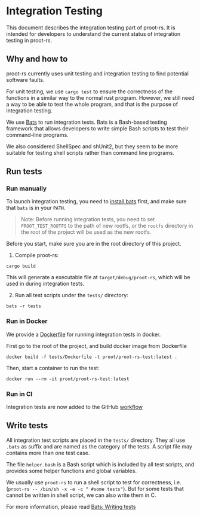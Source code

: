 # Integration Testing

This document describes the integration testing part of proot-rs. It is intended for developers to understand the current status of integration testing in proot-rs.

## Why and how to

proot-rs currently uses unit testing and integration testing to find potential software faults.

For unit testing, we use `cargo test` to ensure the correctness of the functions in a similar way to the normal rust program. However, we still need a way to be able to test the whole program, and that is the purpose of integration testing.

We use [Bats](https://github.com/bats-core/bats-core) to run integration tests. Bats is a Bash-based testing framework that allows developers to write simple Bash scripts to test their command-line programs.

We also considered ShellSpec and shUnit2, but they seem to be more suitable for testing shell scripts rather than command line programs.

## Run tests

### Run manually

To launch integration testing, you need to [install bats](https://github.com/bats-core/bats-core/blob/master/docs/source/installation.rst) first, and make sure that `bats` is in your `PATH`.

> Note: Before running integration tests, you need to set `PROOT_TEST_ROOTFS` to the path of new rootfs, or the `rootfs` directory in the root of the project will be used as the new rootfs.

Before you start, make sure you are in the root directory of this project.

1. Compile proot-rs:

```shell
cargo build
```

This will generate a executable file at `target/debug/proot-rs`, which will be used in during integration tests.

2. Run all test scripts under the `tests/` directory:

```shell
bats -r tests
```

### Run in Docker

We provide a [Dockerfile](./Dockerfile) for running integration tests in docker.

First go to the root of the project, and build docker image from Dockerfile

```shell
docker build -f tests/Dockerfile -t proot/proot-rs-test:latest .
```

Then, start a container to run the test:

```shell
docker run --rm -it proot/proot-rs-test:latest
```

### Run in CI

Integration tests are now added to the GitHub [workflow](.github/workflows/tests.yml)

## Write tests

All integration test scripts are placed in the `tests/` directory. They all use `.bats` as suffix and are named as the category of the tests. A script file may contains more than one test case.

The file `helper.bash` is a Bash script which is included by all test scripts, and provides some helper functions and global variables.

We usually use `proot-rs` to run a shell script to test for correctness, i.e. (`proot-rs -- /bin/sh -x -e -c " #some tests"`). But for some tests that cannot be written in shell script, we can also write them in C.

For more information, please read [Bats: Writing tests](https://bats-core.readthedocs.io/en/stable/writing-tests.html)

